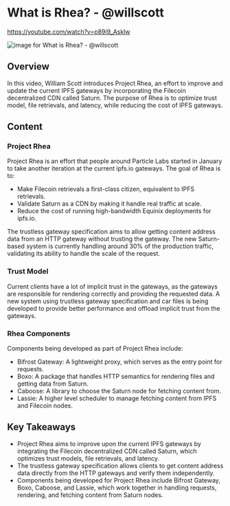 # What is Rhea? - @willscott

<https://youtube.com/watch?v=p89i9_AskIw>

![image for What is Rhea? - @willscott](/thing23/p89i9_AskIw.jpg)

## Overview

In this video, William Scott introduces Project Rhea, an effort to improve and update the current IPFS gateways by incorporating the Filecoin decentralized CDN called Saturn. The purpose of Rhea is to optimize trust model, file retrievals, and latency, while reducing the cost of IPFS gateways.

## Content

### Project Rhea

Project Rhea is an effort that people around Particle Labs started in January to take another iteration at the current ipfs.io gateways. The goal of Rhea is to:

- Make Filecoin retrievals a first-class citizen, equivalent to IPFS retrievals.
- Validate Saturn as a CDN by making it handle real traffic at scale.
- Reduce the cost of running high-bandwidth Equinix deployments for ipfs.io.

The trustless gateway specification aims to allow getting content address data from an HTTP gateway without trusting the gateway. The new Saturn-based system is currently handling around 30% of the production traffic, validating its ability to handle the scale of the request.

### Trust Model

Current clients have a lot of implicit trust in the gateways, as the gateways are responsible for rendering correctly and providing the requested data. A new system using trustless gateway specification and car files is being developed to provide better performance and offload implicit trust from the gateways.

### Rhea Components

Components being developed as part of Project Rhea include:

- Bifrost Gateway: A lightweight proxy, which serves as the entry point for requests.
- Boxo: A package that handles HTTP semantics for rendering files and getting data from Saturn.
- Caboose: A library to choose the Saturn node for fetching content from.
- Lassie: A higher level scheduler to manage fetching content from IPFS and Filecoin nodes.

## Key Takeaways

- Project Rhea aims to improve upon the current IPFS gateways by integrating the Filecoin decentralized CDN called Saturn, which optimizes trust models, file retrievals, and latency.
- The trustless gateway specification allows clients to get content address data directly from the HTTP gateways and verify them independently.
- Components being developed for Project Rhea include Bifrost Gateway, Boxo, Caboose, and Lassie, which work together in handling requests, rendering, and fetching content from Saturn nodes.